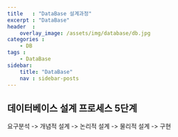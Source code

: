 ```yaml
---
title   : "DataBase 설계과정"
excerpt : "DataBase"
header  :
    overlay_image: /assets/img/database/db.jpg
categories : 
    - DB
tags : 
    - DataBase
sidebar:
    title: "DataBase"
    nav : sidebar-posts
---
```



## 데이터베이스 설계 프로세스 5단계  

요구분석 -> 개념적 설계 -> 논리적 설계 -> 물리적 설계 -> 구현 

